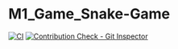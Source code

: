 # M1_Game_Snake-Game
[![CI](https://github.com/abhishekdipke/M1_Game_Snake-Game/actions/workflows/coverage.yml/badge.svg)](https://github.com/abhishekdipke/M1_Game_Snake-Game/actions/workflows/coverage.yml)
[![Contribution Check - Git Inspector](https://github.com/abhishekdipke/M1_Game_Snake-Game/actions/workflows/git_inspector.yml/badge.svg)](https://github.com/abhishekdipke/M1_Game_Snake-Game/actions/workflows/git_inspector.yml)
